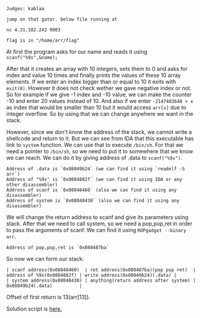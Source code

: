 ```
Judges: kablaa

jump on that gator. below file running at

nc 4.31.182.242 9003

flag is in "/home/arr/flag"
```

At first the program asks for our name and reads it using `scanf("%9s",&name);`

After that it creates an array with 10 integers, sets them to 0 and asks for index and value 10 times and finally prints the values of these 10 array elements. If we enter an index bigger than or equal to 10 it exits with `exit(0)`. However it does not check wether we gave negative index or not. So for example if we give -1 index and -10 value, we can make the counter -10 and enter 20 values instead of 10. And also if we enter `-2147483648 + x` as index that would be smaller than 10 but it would access `arr[x]` due to integer overflow. So by using that we can change anywhere we want in the stack.

However, since we don't know the address of the stack, we cannot write a shellcode and return to it. But we can see from IDA that this executable has link to `system` function. We can use that to execute `/bin/sh`. For that we need a pointer to `/bin/sh`, so we need to put it to somewhere that we know we can reach. We can do it by giving address of .data to `scanf("%9s")`.

```
Address of .data is `0x08049b24` (we can find it using `readelf -S arr`)
Address of "%9s" is `0x0804882f` (we can find it using IDA or any other disassembler)
Address of scanf is `0x08048460` (also we can find it using any disassembler)
Address of system is `0x08048430` (also we can find it using any disassembler)
```

We will change the return address to scanf and give its parameters using stack. After that we need to call system, so we need a pop,pop,ret in order to pass the arguments of scanf. We can find it using `ROPgadget --binary arr`.

```
Address of pop,pop,ret is `0x080487ba`
```

So now we can form our stack:

```
| scanf address(0x08048460)  | ret address(0x080487ba)(pop pop ret)  | address of %9s(0x0804882f) | write address(0x08049b24)(.data) |
| system address(0x08048430) | anything(return address after system) | 0x08049b24(.data)          |
```

Offset of first return is 13(arr[13]).

Solution script is [here.](solution.py)